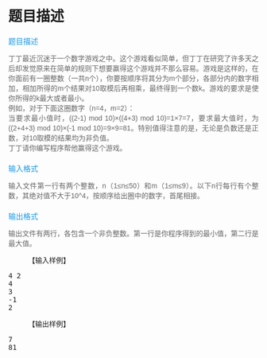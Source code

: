 # 题目描述


<h1 style="font-family:arial, sans-serif;font-size:15px;color:#1798E9;font-weight:normal;text-align:justify;">
题目描述
</h1>
<p style="color:#656565;font-family:verdana, arial, sans-serif;text-align:justify;">
丁丁最近沉迷于一个数字游戏之中。这个游戏看似简单，但丁丁在研究了许多天之后却发觉原来在简单的规则下想要赢得这个游戏并不那么容易。游戏是这样的，在你面前有一圈整数（一共n个），你要按顺序将其分为m个部分，各部分内的数字相加，相加所得的m个结果对10取模后再相乘，最终得到一个数k。游戏的要求是使你所得的k最大或者最小。<br/>
例如，对于下面这圈数字（n=4，m=2）：<br/>
<img src="/upload/image/20120902/20120902103350_18481.bmp" alt=""/><br/>
当要求最小值时，((2-1) mod 10)×((4+3) mod 10)=1×7=7，要求最大值时，为((2+4+3) mod 10)×(-1 mod 10)=9×9=81。特别值得注意的是，无论是负数还是正数，对10取模的结果均为非负值。<br/>
丁丁请你编写程序帮他赢得这个游戏。
</p>
<h1 style="font-family:arial, sans-serif;font-size:15px;color:#1798E9;font-weight:normal;text-align:justify;">
输入格式
</h1>
<p style="color:#656565;font-family:verdana, arial, sans-serif;text-align:justify;">
输入文件第一行有两个整数，n（1≤n≤50）和m（1≤m≤9）。以下n行每行有个整数，其绝对值不大于10^4，按顺序给出圈中的数字，首尾相接。
</p>
<h1 style="font-family:arial, sans-serif;font-size:15px;color:#1798E9;font-weight:normal;text-align:justify;">
输出格式
</h1>
<p style="color:#656565;font-family:verdana, arial, sans-serif;text-align:justify;">
输出文件有两行，各包含一个非负整数。第一行是你程序得到的最小值，第二行是最大值。
</p>
<dd>
【输入样例】
</dd>
<dd>
</dd>
<dt>
<pre>4 2
4
3
-1
2</pre>
</dt>
<dd>
【输出样例】
</dd>
<dd>
</dd>
<dt>
<pre>7
81</pre>
</dt>
